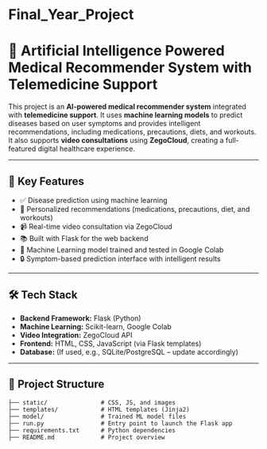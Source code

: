 # Final_Year_Project
# 🧠 Artificial Intelligence Powered Medical Recommender System with Telemedicine Support

This project is an **AI-powered medical recommender system** integrated with **telemedicine support**. It uses **machine learning models** to predict diseases based on user symptoms and provides intelligent recommendations, including medications, precautions, diets, and workouts. It also supports **video consultations** using **ZegoCloud**, creating a full-featured digital healthcare experience.

---

## 🚀 Key Features

- ✅ Disease prediction using machine learning
- 💊 Personalized recommendations (medications, precautions, diet, and workouts)
- 📹 Real-time video consultation via ZegoCloud
- 📚 Built with Flask for the web backend
- 🧠 Machine Learning model trained and tested in Google Colab
- 🔒 Symptom-based prediction interface with intelligent results

---

## 🛠️ Tech Stack

- **Backend Framework:** Flask (Python)
- **Machine Learning:** Scikit-learn, Google Colab
- **Video Integration:** ZegoCloud API
- **Frontend:** HTML, CSS, JavaScript (via Flask templates)
- **Database:** (If used, e.g., SQLite/PostgreSQL – update accordingly)

---

## 📂 Project Structure

```plaintext
├── static/               # CSS, JS, and images
├── templates/            # HTML templates (Jinja2)
├── model/                # Trained ML model files
├── run.py                # Entry point to launch the Flask app
├── requirements.txt      # Python dependencies
├── README.md             # Project overview

